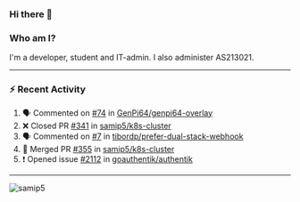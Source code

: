 ### Hi there 👋

### Who am I?
I'm a developer, student and IT-admin. I also administer AS213021.

---
### :zap: Recent Activity
<!--START_SECTION:activity-->
1. 🗣 Commented on [#74](https://github.com/GenPi64/genpi64-overlay/issues/74) in [GenPi64/genpi64-overlay](https://github.com/GenPi64/genpi64-overlay)
2. ❌ Closed PR [#341](https://github.com/samip5/k8s-cluster/pull/341) in [samip5/k8s-cluster](https://github.com/samip5/k8s-cluster)
3. 🗣 Commented on [#7](https://github.com/tibordp/prefer-dual-stack-webhook/issues/7) in [tibordp/prefer-dual-stack-webhook](https://github.com/tibordp/prefer-dual-stack-webhook)
4. 🎉 Merged PR [#355](https://github.com/samip5/k8s-cluster/pull/355) in [samip5/k8s-cluster](https://github.com/samip5/k8s-cluster)
5. ❗️ Opened issue [#2112](https://github.com/goauthentik/authentik/issues/2112) in [goauthentik/authentik](https://github.com/goauthentik/authentik)
<!--END_SECTION:activity-->
---

<img align="center" src="https://github-readme-stats.vercel.app/api?username=samip5&show_icons=true" alt="samip5" />
